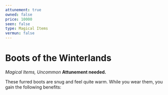 ```yaml
---
attunement: true
owned: false
price: 10000
seen: false
type: Magical Items
vermun: false
---
```

# Boots of the Winterlands

*Magical Items, Uncommon* **Attunement needed.**

These furred boots are snug and feel quite warm. While you wear them, you gain the following benefits: